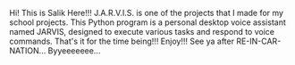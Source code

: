 Hi! This is Salik Here!!!
J.A.R.V.I.S. is one of the projects that I made for my school projects.
This Python program is a personal desktop voice assistant named JARVIS, designed to execute various tasks and respond to voice commands.
That's it for the time being!!!
Enjoy!!!
See ya after RE-IN-CAR-NATION...
Byyeeeeeee...
